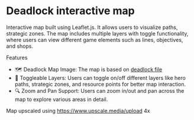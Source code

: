 Deadlock interactive map
====
Interactive map built using Leaflet.js. It allows users to visualize paths, strategic zones. The map includes multiple layers with toggle functionality, where users can view different game elements such as lines, objectives, and shops.

Features
* 🗺️ Deadlock Map Image: The map is based on [deadlock file](https://github.com/limited-io/deadlock_image_dump/blob/main/panorama/images/getting_started/map_bg_nolines_png.png) 
* 🔄 Toggleable Layers: Users can toggle on/off different layers like hero paths, strategic zones, and resource points for better map interaction.
* 🔍 Zoom and Pan Support: Users can zoom in/out and pan across the map to explore various areas in detail.

Map upscaled using https://www.upscale.media/upload 4x 
 